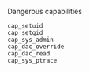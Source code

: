 Dangerous capabilities
```
cap_setuid
cap_setgid
cap_sys_admin
cap_dac_override
cap_dac_read
cap_sys_ptrace
```